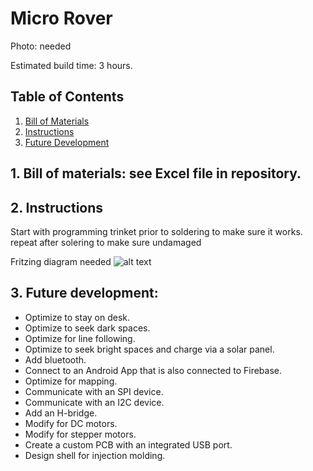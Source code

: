 # Micro Rover

Photo: needed

Estimated build time: 3 hours.

## Table of Contents
1. [Bill of Materials](https://github.com/six0four/MicroRover#bill-of-materials-see-excel-file-in-repository)
2. [Instructions](https://github.com/six0four/MicroRover#instructions)
3. [Future Development](https://github.com/six0four/MicroRover#future-development)

## 1. Bill of materials: see Excel file in repository.



## 2. Instructions

Start with programming trinket prior to soldering to make sure it works.
repeat after solering to make sure undamaged

Fritzing diagram needed
![alt text](https://github.com/six0four/MicroRover/raw/master/src/common/images/fritzing.png "Circuit")

## 3. Future development:
- Optimize to stay on desk.
- Optimize to seek dark spaces.
- Optimize for line following.
- Optimize to seek bright spaces and charge via a solar panel.
- Add bluetooth.
- Connect to an Android App that is also connected to Firebase.
- Optimize for mapping.
- Communicate with an SPI device.
- Communicate with an I2C device.
- Add an H-bridge.
- Modify for DC motors.
- Modify for stepper motors.
- Create a custom PCB with an integrated USB port.
- Design shell for injection molding.
